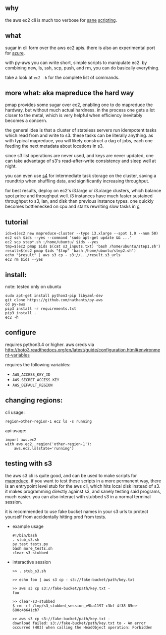 ## why

the aws ec2 cli is much too verbose for [sane](https://github.com/nathants/bootstraps/tree/ef84c9f1c3f3f19fa67ef9689eb991f18f241585/scripts/spark_cluster.py) [scripting](https://github.com/nathants/bootstraps/tree/ef84c9f1c3f3f19fa67ef9689eb991f18f241585/scripts/cassandra_cluster.sh).

## what

sugar in cli form over the aws ec2 apis. there is also an experimental port for [azure](http://github.com/nathants/py-azure).

with py-aws you can write short, simple scripts to manipulate ec2. by combining new, ls, ssh, scp, push, and rm, you can do basically everything.

take a look at `ec2 -h` for the complete list of commands.

## more what: aka mapreduce the hard way

pmap provides some sugar over ec2, enabling one to do mapreduce the hardway, but without much actual hardness. in the process one gets a lot closer to the metal, which is very helpful when efficiency inevitably becomes a concern.

the general idea is that a cluster of stateless servers run idempotent tasks which read from and write to s3. these tasks can be literally anything. as with typical mapreduce, you will likely construct a dag of jobs, each one feeding the next metadata about locations in s3.

since s3 list operations are never used, and keys are never updated, one can take advantage of s3's read-after-write consistency and sleep well at night.

you can even use [s4](http://github.com/nathants/s4) for intermediate task storage on the cluster, saving a roundtrip when shuffling data, and significantly increasing throughput.

for best results, deploy on ec2's i3.large or i3.xlarge clusters, which balance spot price and throughput well. i3 instances have much faster sustained throughput to s3, lan, and disk than previous instance types. one quickly becomes bottlenecked on cpu and starts rewriting slow tasks in [c](http://github.com/nathants/c-utils).

## tutorial

```
ids=$(ec2 new mapreduce-cluster --type i3.xlarge --spot 1.0 --num 50)
ec2 ssh $ids --yes --command 'sudo apt-get update && ...'
ec2 scp step*.sh :/home/ubuntu/ $ids --yes
tmp=$(ec2 pmap $ids $(cat s3_inputs.txt) 'bash /home/ubuntu/step1.sh')
result=$(ec2 pmap $ids "$tmp" 'bash /home/ubuntu/step2.sh')
echo "$result" | aws s3 cp - s3://.../result.s3_urls
ec2 rm $ids --yes
```

## install:

note: tested only on ubuntu

```
sudo apt-get install python3-pip libyaml-dev
git clone https://github.com/nathants/py-aws
cd py-aws
pip3 install -r requirements.txt
pip3 install .
ec2 -h
```

## configure

requires python3.4 or higher.
aws creds via http://boto3.readthedocs.org/en/latest/guide/configuration.html#environment-variables

requires the following variables:
- `AWS_ACCESS_KEY_ID`
- `AWS_SECRET_ACCESS_KEY`
- `AWS_DEFAULT_REGION`


## changing regions:
cli usage:

`region=other-region-1 ec2 ls -s running`

api usage:

```
import aws.ec2
with aws.ec2._region('other-region-1'):
    aws.ec2.ls(state='running')
 ```

## testing with s3

the aws s3 cli is quite good, and can be used to make scripts for [mapreduce](#more-why-aka-map-reduce-the-hard-way). if you want to test these scripts in a more permanent way, there is an entrypoint level stub for the aws cli, which hits local disk instead of s3. it makes programming directly against s3, and sanely testing said programs, much easier. you can also interact with stubbed s3 in a normal terminal session.

it is recommended to use fake bucket names in your s3 urls to protect yourself from accidentally hitting prod from tests.

- example usage
   ```
   #!/bin/bash
   . stub_s3.sh
   py.test tests.py
   bash more_tests.sh
   clear-s3-stubbed
   ```

- interactive session
   ```
   >> . stub_s3.sh

   >> echo foo | aws s3 cp - s3://fake-bucket/path/key.txt

   >> aws s3 cp s3://fake-bucket/path/key.txt -
   foo

   >> clear-s3-stubbed
   $ rm -rf /tmp/s3_stubbed_session_e9ba1197-c3bf-4f38-85ee-680c4b641cb7

   >> aws s3 cp s3://fake-bucket/path/key.txt -
   download failed: s3://fake-bucket/path/key.txt to - An error occurred (403) when calling the HeadObject operation: Forbidden
   ```
